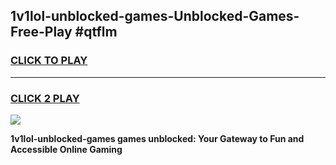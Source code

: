 
## 1v1lol-unblocked-games-Unblocked-Games-Free-Play #qtflm
<h3>
<a href="https://us.freeplayer.one?title=1v1lol-unblocked-games&ref=9M">CLICK TO PLAY</a></h3>
<hr>

<h3>
<a href="https://us.freeplayer.one?title=1v1lol-unblocked-games&ref=9M">CLICK 2 PLAY</a>
  
</h3>

<a href="https://us.freeplayer.one?title=1v1lol-unblocked-games&ref=9M"><img src="https://clearcache.store/games.png"></a>


**1v1lol-unblocked-games games unblocked: Your Gateway to Fun and Accessible Online Gaming**
